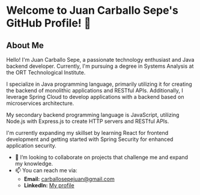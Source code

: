 # Welcome to Juan Carballo Sepe's GitHub Profile! 👋

## About Me
Hello! I'm Juan Carballo Sepe, a passionate technology enthusiast and Java backend developer. Currently, I'm pursuing a degree in Systems Analysis at the ORT Technological Institute.

I specialize in Java programming language, primarily utilizing it for creating the backend of monolithic applications and RESTful APIs. Additionally, I leverage Spring Cloud to develop applications with a backend based on microservices architecture.

My secondary backend programming language is JavaScript, utilizing Node.js with Express.js to create HTTP servers and RESTful APIs.

I'm currently expanding my skillset by learning React for frontend development and getting started with Spring Security for enhanced application security.

- 💞️ I’m looking to collaborate on projects that challenge me and expand my knowledge.
- 📫 You can reach me via:
  - **Email:** [carballosepejuan@gmail.com](mailto:carballosepejuan@gmail.com)
  - **LinkedIn:** [My profile](https://www.linkedin.com/in/juan-carballo-sepe/)
